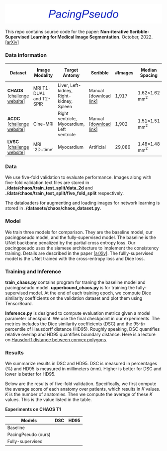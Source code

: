 ![logo](./images/logo.png)

This repo contains source code for the paper: **Non-iterative Scribble-Supervised Learning for Medical Image Segmentation.** October, 2022. [[arXiv]](https://arxiv.org/pdf/2210.10956.pdf)

### Data information

| Dataset                                                      | Image Modality          | Target Antomy                               | Scribble                                                     | #Images | Median Spacing          | Center-Crop Size |
| ------------------------------------------------------------ | ----------------------- | ------------------------------------------- | ------------------------------------------------------------ | ------- | ----------------------- | ---------------- |
| **CHAOS** [[challenge website]](https://chaos.grand-challenge.org/) | MRI T1-DUAL and T2-SPIR | Liver, Left-kidney, Right-kidney, Spleen    | Manual [[download link]](https://drive.google.com/file/d/1LFfso17fxPaCcwcQJ4lzyKKG22EKGnlt/view?usp=share_link) | 1,917   | 1.62$\times$1.62 mm$^2$ | 256$\times$256   |
| **ACDC** [[challenge website]](https://www.creatis.insa-lyon.fr/Challenge/acdc/databases.html) | Cine-MRI                | Right ventricle, Myocardium, Left ventricle | Manual [[download link]](https://vios-s.github.io/multiscale-adversarial-attention-gates/data) | 1,902   | 1.51$\times$1.51 mm$^2$ | 224$\times$224   |
| **LVSC** [[challenge website]](https://www.cardiacatlas.org/challenges/lv-segmentation-challenge/) | MRI '2D+time'           | Myocardium                                  | Artificial                                                   | 29,086  | 1.48$\times$1.48 mm$^2$ | 256$\times$256   |

### Data

We use five-fold validation to evaluate performance. Images along with five-fold validation text files are stored in **./data/chaos/train_test_split/data_2d** and **./data/chaos/train_test_split/five_fold_split** respectively. 

The dataloaders for augmenting and loading images for network learning is stored in **./datasets/chaos/chaos_dataset.py**.

### Model

We train three models for comparison. They are the baseline model, our pacingpseudo model, and the fully-supervised model. The baseline is the UNet backbone penalized by the partial cross entropy loss. Our pacingpseudo uses the siamese architecture to implement the consistency training. Details are described in the paper [[arXiv]](https://arxiv.org/pdf/2210.10956.pdf). The fullly-supervised model is the UNet trained with the cross-entropy loss and Dice loss.

### Training and Inference

**train_chaos.py** contains program for traning the baseline model and pacingpseudo model. **upperbound_chaos.py** is for training the fully-supervised model. At the end of each training epoch, we compute Dice similarity coefficients on the validation dataset and plot them using TensorBoard.

**Inference.py** is designed to compute evaluation metrics given a model parameter checkpoint. We use the final checkpoint in our experiments. The metrics includes the Dice similarity coefficients (DSC) and the 95-*th* percentile of Hausdorff distance (HD95). Roughly speaking, DSC quantifies relative overlap and HD95 quantifies boundary distance. Here is a lecture on [Hausdorff distance between convex polygons](http://cgm.cs.mcgill.ca/~godfried/teaching/cg-projects/98/normand/main.html).


### Results

We summarize results in DSC and HD95. DSC is measured in percentages (%) and HD95 is measured in millimeters (mm). Higher is better for DSC and lower is better for HD95.

Below are the results of five-fold validation. Specifically,  we first compute the average score of each anatomy over patients, which results in $K$ values. $K$ is the number of anatomies. Then we compute the average of these $K$ values. This is the value listed in the table.

**Experiments on CHAOS T1**

| Models              | DSC  | HD95 |
| ------------------- | ---- | ---- |
| Baseline            |      |      |
| PacingPseudo (ours) |      |      |
| Fully-supervised    |      |      |
